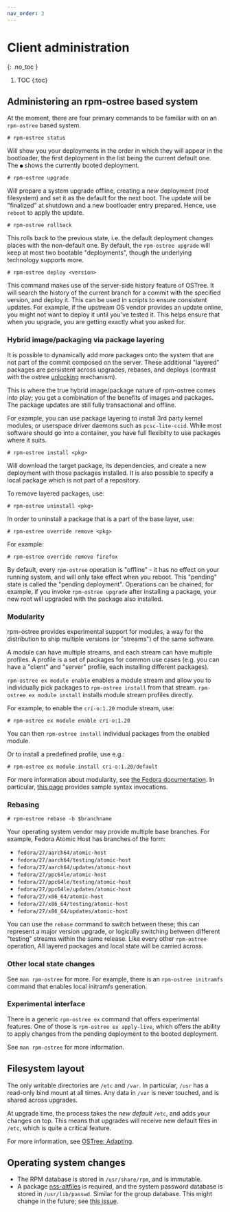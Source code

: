 ```yaml
---
nav_order: 3
---
```


# Client administration
{: .no_toc }

1. TOC
{:toc}

## Administering an rpm-ostree based system

At the moment, there are four primary commands to be familiar with on
an `rpm-ostree` based system.

```
# rpm-ostree status
```

Will show you your deployments in the order in which they will appear in the
bootloader, the first deployment in the list being the current default one. The
`●` shows the currently booted deployment.

```
# rpm-ostree upgrade
```

Will prepare a system upgrade offline, creating a *new* deployment (root filesystem) and
set it as the default for the next boot.  The update will be "finalized" at
shutdown and a new bootloader entry prepared.  Hence, use `reboot` to apply
the update.

```
# rpm-ostree rollback
```

This rolls back to the previous state, i.e. the default deployment changes
places with the non-default one.  By default, the `rpm-ostree upgrade` will keep
at most two bootable "deployments", though the underlying technology supports
more.


```
# rpm-ostree deploy <version>
```

This command makes use of the server-side history feature of OSTree.
It will search the history of the current branch for a commit with the
specified version, and deploy it.  This can be used in scripts to
ensure consistent updates.  For example, if the upstream OS vendor
provides an update online, you might not want to deploy it until
you've tested it.  This helps ensure that when you upgrade, you are
getting exactly what you asked for.

### Hybrid image/packaging via package layering

It is possible to dynamically add more packages onto the system that are not
part of the commit composed on the server. These additional "layered" packages
are persistent across upgrades, rebases, and deploys (contrast with the
ostree [unlocking](https://manned.org/man/fedora/ostree-admin-unlock) mechanism).

This is where the true hybrid image/package nature of rpm-ostree comes into
play; you get a combination of the benefits of images and packages.  The
package updates are still fully transactional and offline.

For example, you can use package layering to install 3rd party
kernel modules, or userspace driver daemons such as `pcsc-lite-ccid`.
While most software should go into a container, you have full flexibilty
to use packages where it suits.

```
# rpm-ostree install <pkg>
```

Will download the target package, its dependencies, and create a new deployment
with those packages installed.  It is also possible to specify a local package
which is not part of a repository.

To remove layered packages, use:

```
# rpm-ostree uninstall <pkg>
```

In order to uninstall a package that is a part of the base layer, use:

```
# rpm-ostree override remove <pkg>
```

For example:

```
# rpm-ostree override remove firefox
```

By default, every `rpm-ostree` operation is "offline" - it has no effect
on your running system, and will only take effect when you reboot.  This "pending" state is
called the "pending deployment".  Operations can be chained; for example,
if you invoke `rpm-ostree upgrade` after installing a package, your new root
will upgraded with the package also installed.

### Modularity

rpm-ostree provides experimental support for modules, a way for the distribution
to ship multiple versions (or "streams") of the same software.

A module can have multiple streams, and each stream can have multiple profiles.
A profile is a set of packages for common use cases (e.g. you can have a
"client" and "server" profile, each installing different packages).

`rpm-ostree ex module enable` enables a module stream and allow you to
individually pick packages to `rpm-ostree install` from that stream.
`rpm-ostree ex module install` installs module stream profiles directly.

For example, to enable the `cri-o:1.20` module stream, use:

```
# rpm-ostree ex module enable cri-o:1.20
```

You can then `rpm-ostree install` individual packages from the enabled module.

Or to install a predefined profile, use e.g.:

```
# rpm-ostree ex module install cri-o:1.20/default
```

For more information about modularity, see
[the Fedora documentation](https://docs.fedoraproject.org/en-US/modularity). In
particular,
[this page](https://docs.fedoraproject.org/en-US/modularity/installing-modules/#_installing_packages)
provides sample syntax invocations.

### Rebasing

```
# rpm-ostree rebase -b $branchname
```

Your operating system vendor may provide multiple base branches.  For example,
Fedora Atomic Host has branches of the form:

  - `fedora/27/aarch64/atomic-host`
  - `fedora/27/aarch64/testing/atomic-host`
  - `fedora/27/aarch64/updates/atomic-host`
  - `fedora/27/ppc64le/atomic-host`
  - `fedora/27/ppc64le/testing/atomic-host`
  - `fedora/27/ppc64le/updates/atomic-host`
  - `fedora/27/x86_64/atomic-host`
  - `fedora/27/x86_64/testing/atomic-host`
  - `fedora/27/x86_64/updates/atomic-host`

You can use the `rebase` command to switch between these; this can represent a
major version upgrade, or logically switching between different "testing"
streams within the same release. Like every other `rpm-ostree` operation, All
layered packages and local state will be carried across.

### Other local state changes

See `man rpm-ostree` for more.  For example, there is an `rpm-ostree initramfs`
command that enables local initramfs generation.

### Experimental interface

There is a generic `rpm-ostree ex` command that offers experimental features.
One of those is `rpm-ostree ex apply-live`, which offers the ability to apply
changes from the pending deployment to the booted deployment.

See `man rpm-ostree` for more information.

## Filesystem layout

The only writable directories are `/etc` and `/var`.  In particular,
`/usr` has a read-only bind mount at all times.  Any data in `/var` is
never touched, and is shared across upgrades.

At upgrade time, the process takes the *new default* `/etc`, and adds
your changes on top.  This means that upgrades will receive new
default files in `/etc`, which is quite a critical feature.

For more information, see
[OSTree: Adapting](https://ostreedev.github.io/ostree/adapting-existing/).

## Operating system changes

 * The RPM database is stored in `/usr/share/rpm`, and is immutable.
 * A package [nss-altfiles](https://github.com/aperezdc/nss-altfiles)
   is required, and the system password database is stored in
   `/usr/lib/passwd`.  Similar for the group database.  This might
   change in the future; see
   [this issue](https://github.com/projectatomic/rpm-ostree/issues/49).
